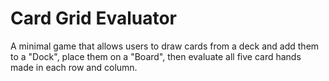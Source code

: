 # Card Grid Evaluator

A minimal game that allows users to draw cards from a deck and add them to a "Dock", place them on a "Board", then evaluate all five card hands made in each row and column.
